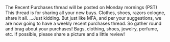 The Recent Purchases thread will be posted on Monday mornings (PST) This thread is for sharing all your new buys. Clothes, shoes, razors cologne, share it all. ...Just kidding. But just like MFA, and per your suggestions, we are now going to have a weekly recent purchases thread. So gather round and brag about your purchases! Bags, clothing, shoes, jewelry, perfume, etc. If possible, please share a picture and a little review!
